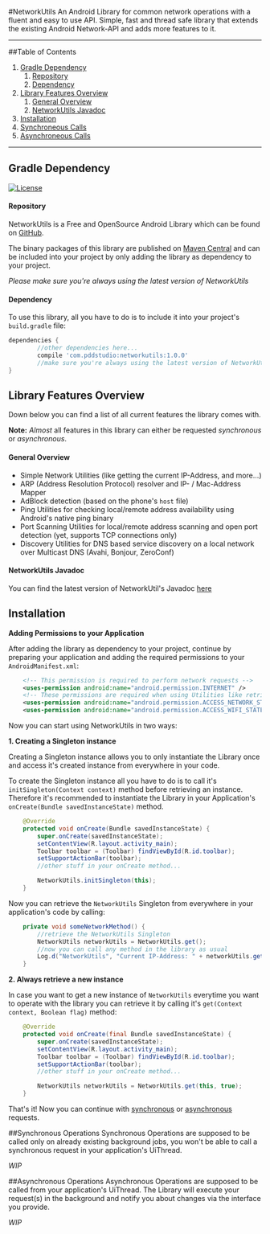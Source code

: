 #NetworkUtils
An Android Library for common network operations with a fluent and easy to use API.
Simple, fast and thread safe library that extends the existing Android Network-API and adds more features to it. 

---

##Table of Contents
1. [Gradle Dependency](https://github.com/PDDStudio/NetworkUtils#gradle-dependency)
	1. [Repository](https://github.com/PDDStudio/NetworkUtils#repository)
	2. [Dependency](https://github.com/PDDStudio/NetworkUtils#dependency)
2. [Library Features Overview](https://github.com/PDDStudio/NetworkUtils#library-features-overview)
	1. [General Overview](https://github.com/PDDStudio/NetworkUtils#general-overview)
	2. [NetworkUtils Javadoc](https://github.com/PDDStudio/NetworkUtils#networkutils-javadoc)
3. [Installation](https://github.com/PDDStudio/NetworkUtils#installation)
4. [Synchroneous Calls](https://github.com/PDDStudio/NetworkUtils#synchronous-operations)
5. [Asynchroneous Calls](https://github.com/PDDStudio/NetworkUtils#asynchronous-operations)

---

## Gradle Dependency
[![License](https://img.shields.io/badge/license-Apache%202-4EB1BA.svg?style=flat-square)](https://www.apache.org/licenses/LICENSE-2.0.html)

#### Repository
NetworkUtils is a Free and OpenSource Android Library which can be found on [GitHub]().

The binary packages of this library are published on [Maven Central]() and can be included into your project by only adding the library as dependency to your project.

*Please make sure you're always using the latest version of NetworkUtils*

#### Dependency
To use this library, all you have to do is to include it into your project's `build.gradle` file:

```gradle
dependencies {
        //other dependencies here...
        compile 'com.pddstudio:networkutils:1.0.0'
		//make sure you're always using the latest version of NetworkUtils
}
```

## Library Features Overview
Down below you can find a list of all current features the library comes with.

**Note:** *Almost* all features in this library can either be requested *synchronous* or *asynchronous*.

#### General Overview

- Simple Network Utilities (like getting the current IP-Address, and more...)
- ARP (Address Resolution Protocol) resolver and IP- / Mac-Address Mapper
- AdBlock detection (based on the phone's `host` file)
- Ping Utilities for checking local/remote address availability using Android's native ping binary
- Port Scanning Utilities for local/remote address scanning and open port detection (yet, supports TCP connections only)
- Discovery Utilities for DNS based service discovery on a local network over Multicast DNS (Avahi, Bonjour, ZeroConf)

#### NetworkUtils Javadoc

You can find the latest version of NetworkUtil's Javadoc [here]()

## Installation

**Adding Permissions to your Application**

After adding the library as dependency to your project, continue by preparing your application and adding the required permissions to your `AndroidManifest.xml`: 

```xml
    <!-- This permission is required to perform network requests -->
    <uses-permission android:name="android.permission.INTERNET" />
    <!-- These permissions are required when using Utilities like retrieving the current IP-Address, ... --> 
    <uses-permission android:name="android.permission.ACCESS_NETWORK_STATE" />
    <uses-permission android:name="android.permission.ACCESS_WIFI_STATE" />
```

Now you can start using NetworkUtils in two ways:

**1. Creating a Singleton instance**

Creating a Singleton instance allows you to only instantiate the Library once and access it's created instance from everywhere in your code.

To create the Singleton instance all you have to do is to call it's `initSingleton(Context context)` method before retrieving an instance. Therefore it's recommended to instantiate the Library in your Application's `onCreate(Bundle savedInstanceState)` method.

```java
    @Override
    protected void onCreate(Bundle savedInstanceState) {
        super.onCreate(savedInstanceState);
        setContentView(R.layout.activity_main);
        Toolbar toolbar = (Toolbar) findViewById(R.id.toolbar);
        setSupportActionBar(toolbar);
        //other stuff in your onCreate method...

        NetworkUtils.initSingleton(this);
    }
```

Now you can retrieve the `NetworkUtils` Singleton from everywhere in your application's code by calling:

```java
    private void someNetworkMethod() {
        //retrieve the NetworkUtils Singleton
        NetworkUtils networkUtils = NetworkUtils.get();
        //now you can call any method in the library as usual
        Log.d("NetworkUtils", "Current IP-Address: " + networkUtils.getCurrentIpAddress());
    }
```

**2. Always retrieve a new instance**

In case you want to get a new instance of `NetworkUtils` everytime you want to operate with the library you can retrieve it by calling it's `get(Context context, Boolean flag)` method:
```java
    @Override
    protected void onCreate(final Bundle savedInstanceState) {
        super.onCreate(savedInstanceState);
        setContentView(R.layout.activity_main);
        Toolbar toolbar = (Toolbar) findViewById(R.id.toolbar);
        setSupportActionBar(toolbar);
        //other stuff in your onCreate method...

        NetworkUtils networkUtils = NetworkUtils.get(this, true);
    }
```

That's it! Now you can continue with [synchronous](https://github.com/PDDStudio/NetworkUtils#synchronous-operations) or [asynchronous](https://github.com/PDDStudio/NetworkUtils#asynchronous-operations) requests.

##Synchronous Operations
Synchronous Operations are supposed to be called only on already existing background jobs, you won't be able to call a synchronous request in your application's UiThread.

*WIP*

##Asynchronous Operations
Asynchronous Operations are supposed to be called from your application's UiThread. The Library will execute your request(s) in the background and notify you about changes via the interface you provide.

*WIP*